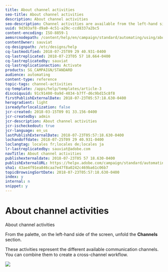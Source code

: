 ```yaml
---
title: About channel activities
seo-title: About channel activities
description: About channel activities
seo-description: Channel activities are available from the left-hand side of the screen.
uuid: 9d303af8-d9a0-4c51-a29c-ccd8337a2bc5
content-encoding: ISO-8859-1
aemsrcnodepath: /content/help/en/campaign/standard/automating/using/about-channel-activities
contentOwner: sauviat
cq-designpath: /etc/designs/help
cq-lastmodified: 2018-07-25T09 29 40.931-0400
cq-lastreplicated: 2018-07-23T05 57 18.664-0400
cq-lastreplicatedby: sauviat
cq-lastreplicationaction: Activate
products: SG_CAMPAIGN/STANDARD
audience: automating
content-type: reference
topic-tags: channel-activities
cq-template: /apps/help/templates/article-3
discoiquuid: 91c91400-0a9d-4034-b7ff-d6c9bd15c8f8
firstPublishExternalDate: 2018-07-23T05:57:18.630-0400
herogradient: light
isreadyforlocalization: false
jcr-created: 2018-03-15T09 01 33.156-0400
jcr-createdby: admin
jcr-description: About channel activities
jcr-ischeckedout: true
jcr-language: en_us
lastPublishExternalDate: 2018-07-23T05:57:18.630-0400
lochandoffdate: 2018-07-25T09 29 40.931-0400
loclangtag: locales fr;locales de;locales ja
lr-lastreplicatedby: sauviat@adobe.com
navTitle: About channel activities
publishexternaldate: 2018-07-23T05 57 18.630-0400
publishExternalURL: https://helpx.adobe.com/campaign/standard/automating/using/about-channel-activities.html
sha1: 43ae4f91ea846caa7e47f8a0242c469ba61c06b7
topicBrowsingSortDate: 2018-07-23T05:57:18.630-0400
index: y
internal: n
snippet: y
---
```


# About channel activities

About channel activities

From the palette, on the left-hand side of the screen, unfold the **Channels** section.

These activities represent the different available communication channels. You can combine them to create a cross-channel workflow.

![](assets/wkf_channels_activities.png)

